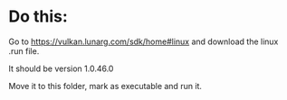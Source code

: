 # Do this:

Go to https://vulkan.lunarg.com/sdk/home#linux and download the linux .run file.

It should be version 1.0.46.0

Move it to this folder, mark as executable and run it.
